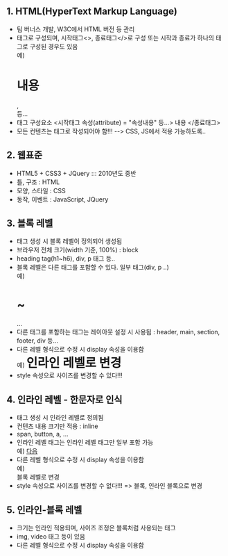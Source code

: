 ## 1. HTML(HyperText Markup Language)
 - 팀 버너스 개발, W3C에서 HTML 버전 등 관리
 - 태그로 구성되며, 시작태그<>, 종료태그</>로 구성
  또는 시작과 종료가 하나의 태그로 구성된 경우도 있음 <br>
  예) <h1>내용</h1>, <br/> 등...
- 태그 구성요소
  <시작태그 속성(attribute) = "속성내용" 등...> 내용 </종료태그>
- 모든 컨텐츠는 태그로 작성되어야 함!!! --> CSS, JS에서 적용 가능하도록..

## 2. 웹표준
- HTML5 + CSS3 + JQuery ::: 2010년도 중반
- 틀, 구조 : HTML
- 모양, 스타일 : CSS
- 동작, 이벤트 : JavaScript, JQuery

## 3. 블록 레벨
- 태그 생성 시 블록 레벨이 정의되어 생성됨
- 브라우저 전체 크기(width 기준, 100%) : block
- heading tag(h1~h6), div, p 태그 등..
- 블록 레벨은 다른 태그를 포함할 수 있다. 일부 태그(div, p ..) <br>
  예) <div>
        <h1>~</h1>
        ...
      </div>
- 다른 태그를 포함하는 태그는 레이아웃 설정 시 사용됨
  : header, main, section, footer, div 등...
- 다른 레벨 형식으로 수정 시 display 속성을 이용함 <br>
  예) <h1 style="display:inline;">인라인 레벨로 변경</h1>
- style 속성으로 사이즈를 변경할 수 있다!!!


## 4. 인라인 레벨 - 한문자로 인식
- 태그 생성 시 인라인 레벨로 정의됨
- 컨텐츠 내용 크기만 적용 : inline
- span, button, a, ...
- 인라인 레벨 태그는 인라인 레벨 태그만 일부 포함 가능 <br>
  예) <span> <a href="">다음</a> </span>
- 다른 레벨 형식으로 수정 시 display 속성을 이용함 <br>
  예) <span style="display:block;">블록 레벨로 변경</span>
- style 속성으로 사이즈를 변경할 수 없다!!! => 블록, 인라인 블록으로 변경

## 5. 인라인-블록 레벨
- 크기는 인라인 적용되며, 사이즈 조정은 블록처럼 사용되는 태그
- img, video 태그 등이 있음
- 다른 레벨 형식으로 수정 시 display 속성을 이용함

